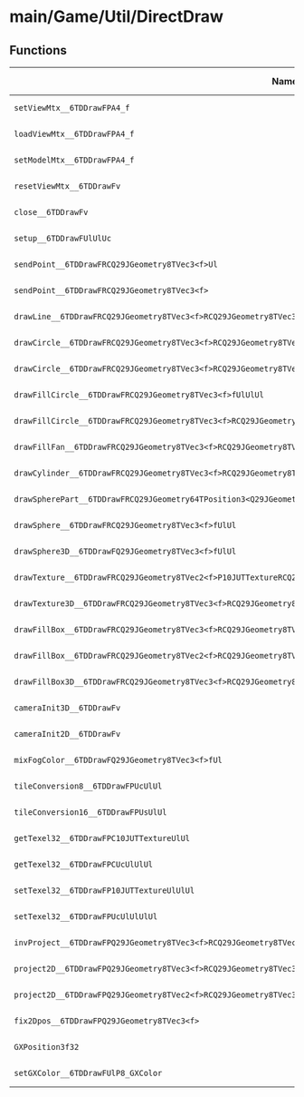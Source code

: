 # main/Game/Util/DirectDraw

## Functions

| Name | Address | Match % |
|------|---------|---------|
| `setViewMtx__6TDDrawFPA4_f` | `0x80401F78` | :x: (0.0%) |
| `loadViewMtx__6TDDrawFPA4_f` | `0x80401F84` | :x: (0.0%) |
| `setModelMtx__6TDDrawFPA4_f` | `0x80401F8C` | :x: (0.0%) |
| `resetViewMtx__6TDDrawFv` | `0x80401FDC` | :x: (0.0%) |
| `close__6TDDrawFv` | `0x8040201C` | :x: (0.0%) |
| `setup__6TDDrawFUlUlUc` | `0x80402050` | :x: (0.0%) |
| `sendPoint__6TDDrawFRCQ29JGeometry8TVec3<f>Ul` | `0x8040262C` | :x: (0.0%) |
| `sendPoint__6TDDrawFRCQ29JGeometry8TVec3<f>` | `0x8040266C` | :x: (0.0%) |
| `drawLine__6TDDrawFRCQ29JGeometry8TVec3<f>RCQ29JGeometry8TVec3<f>Ul` | `0x8040267C` | :x: (0.0%) |
| `drawCircle__6TDDrawFRCQ29JGeometry8TVec3<f>RCQ29JGeometry8TVec3<f>fUlUl` | `0x804026F0` | :x: (0.0%) |
| `drawCircle__6TDDrawFRCQ29JGeometry8TVec3<f>RCQ29JGeometry8TVec3<f>RCQ29JGeometry8TVec3<f>fUlUl` | `0x804027A0` | :x: (0.0%) |
| `drawFillCircle__6TDDrawFRCQ29JGeometry8TVec3<f>fUlUlUl` | `0x804028AC` | :x: (0.0%) |
| `drawFillCircle__6TDDrawFRCQ29JGeometry8TVec3<f>RCQ29JGeometry8TVec3<f>fUlUl` | `0x80402A10` | :x: (0.0%) |
| `drawFillFan__6TDDrawFRCQ29JGeometry8TVec3<f>RCQ29JGeometry8TVec3<f>RCQ29JGeometry8TVec3<f>UlffUl` | `0x80402B68` | :x: (0.0%) |
| `drawCylinder__6TDDrawFRCQ29JGeometry8TVec3<f>RCQ29JGeometry8TVec3<f>fUlUlUl` | `0x80402C94` | :x: (0.0%) |
| `drawSpherePart__6TDDrawFRCQ29JGeometry64TPosition3<Q29JGeometry38TMatrix34<Q29JGeometry13SMatrix34C<f>>>fffffUlUlUl` | `0x80402E4C` | :x: (0.0%) |
| `drawSphere__6TDDrawFRCQ29JGeometry8TVec3<f>fUlUl` | `0x804031DC` | :x: (0.0%) |
| `drawSphere3D__6TDDrawFQ29JGeometry8TVec3<f>fUlUl` | `0x8040324C` | :x: (0.0%) |
| `drawTexture__6TDDrawFRCQ29JGeometry8TVec2<f>P10JUTTextureRCQ29JGeometry8TVec2<f>` | `0x804032D4` | :x: (0.0%) |
| `drawTexture3D__6TDDrawFRCQ29JGeometry8TVec3<f>RCQ29JGeometry8TVec3<f>RCQ29JGeometry8TVec3<f>ffP10JUTTexturebb` | `0x804033C8` | :x: (0.0%) |
| `drawFillBox__6TDDrawFRCQ29JGeometry8TVec3<f>RCQ29JGeometry8TVec3<f>Ul` | `0x804036D0` | :x: (0.0%) |
| `drawFillBox__6TDDrawFRCQ29JGeometry8TVec2<f>RCQ29JGeometry8TVec2<f>Ul` | `0x8040376C` | :x: (0.0%) |
| `drawFillBox3D__6TDDrawFRCQ29JGeometry8TVec3<f>RCQ29JGeometry8TVec3<f>RCQ29JGeometry8TVec3<f>RCQ29JGeometry8TVec3<f>Ul` | `0x80403808` | :x: (0.0%) |
| `cameraInit3D__6TDDrawFv` | `0x80403B44` | :x: (0.0%) |
| `cameraInit2D__6TDDrawFv` | `0x80403B48` | :x: (0.0%) |
| `mixFogColor__6TDDrawFQ29JGeometry8TVec3<f>fUl` | `0x80403D28` | :x: (0.0%) |
| `tileConversion8__6TDDrawFPUcUlUl` | `0x80403E04` | :x: (0.0%) |
| `tileConversion16__6TDDrawFPUsUlUl` | `0x80403ED4` | :x: (0.0%) |
| `getTexel32__6TDDrawFPC10JUTTextureUlUl` | `0x80403FA8` | :x: (0.0%) |
| `getTexel32__6TDDrawFPCUcUlUlUl` | `0x80403FC0` | :x: (0.0%) |
| `setTexel32__6TDDrawFP10JUTTextureUlUlUl` | `0x8040400C` | :x: (0.0%) |
| `setTexel32__6TDDrawFPUcUlUlUlUl` | `0x80404030` | :x: (0.0%) |
| `invProject__6TDDrawFPQ29JGeometry8TVec3<f>RCQ29JGeometry8TVec3<f>PA4_fPCfPCfb` | `0x80404078` | :x: (0.0%) |
| `project2D__6TDDrawFPQ29JGeometry8TVec3<f>RCQ29JGeometry8TVec3<f>` | `0x804042AC` | :x: (0.0%) |
| `project2D__6TDDrawFPQ29JGeometry8TVec2<f>RCQ29JGeometry8TVec3<f>` | `0x804043B8` | :x: (0.0%) |
| `fix2Dpos__6TDDrawFPQ29JGeometry8TVec3<f>` | `0x804043F8` | :x: (0.0%) |
| `GXPosition3f32` | `0x80404494` | :x: (0.0%) |
| `setGXColor__6TDDrawFUlP8_GXColor` | `0x804044A8` | :x: (0.0%) |